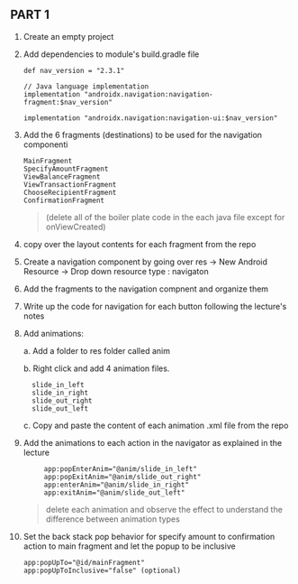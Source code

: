 ## PART 1

1. Create an empty project
1. Add dependencies to module's build.gradle file
    
       def nav_version = "2.3.1"

       // Java language implementation
       implementation "androidx.navigation:navigation-fragment:$nav_version"
       
       implementation "androidx.navigation:navigation-ui:$nav_version"

1. Add the 6 fragments (destinations) to be used for the navigation componenti
  
       MainFragment
       SpecifyAmountFragment
       ViewBalanceFragment
       ViewTransactionFragment
       ChooseRecipientFragment
       ConfirmationFragment

   >(delete all of the boiler plate code in the each java file except for onViewCreated)

1. copy over the layout contents for each fragment from the repo
1. Create a navigation component by going over res -> New Android Resource -> Drop down resource type : navigaton
1. Add the fragments to the navigation compnent and organize them
1. Write up the code for navigation for each button following the lecture's notes
1. Add animations:
   
   a. Add a folder to res folder called anim
   
   b. Right click and add 4 animation files.

         slide_in_left
         slide_in_right
         slide_out_right
         slide_out_left

   c. Copy and paste the content of each animation .xml file from the repo

1. Add the animations to each action in the navigator as explained in the lecture
            
            app:popEnterAnim="@anim/slide_in_left"
            app:popExitAnim="@anim/slide_out_right"
            app:enterAnim="@anim/slide_in_right"
            app:exitAnim="@anim/slide_out_left"
   
    >delete each animation and observe the effect to understand the difference between animation types
1. Set the back stack pop behavior for specify amount to confirmation action to main fragment and let the popup to be inclusive
    
       app:popUpTo="@id/mainFragment"
       app:popUpToInclusive="false" (optional)
